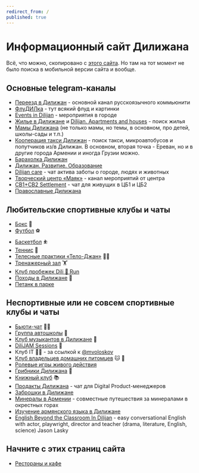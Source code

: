 ```yaml
---
redirect_from: /
published: true
---
```

# Информационный сайт Дилижана

Всё, что можно, скопировано с [этого сайта](https://dilijan.notion.site/Dilijan-053647c621dc4feabc7ca767f1ef0924). Но там на тот момент не было поиска в мобильной версии сайта и вообще.

## Основные telegram-каналы

- [Переезд в Дилижан](https://t.me/dilijanforlife) - основной канал русскоязычного коммьюнити
- [ФлуДИЛка](https://t.me/+-vq0YjxqP9diNjQy) - тут всякий флуд и картинки
- [Events in Dilijan](https://t.me/+CzY-9YY2xa5jN2Iy) - мероприятия в городе
- [Жилье в Дилижане](https://t.me/+2OmdEaZVHq4yZDcy) и [Dilijan. Apartments and houses](https://t.me/+P0x9sz5fijgyNTMy) - поиск жилья
- [Мамы Дилижана](https://t.me/dilijanmom) (не только мамы, но темы, в основном, про детей, школы-сады и т.п.)
- [Кооперация такси Дилижан](https://t.me/+__8YPdo_PKg1MTZi) - поиск такси, микроавтобусов и попутчиков из/в Дилижан. В основном, вторая точка - Ереван, но и в другие города Армении и иногда Грузии можно.
- [Барахолка Дилижан](https://t.me/+AaaargkaVPA4ZDMy)
- [Дилижан. Развитие. Образование](https://t.me/+p7cIhmuj5S0yMWYy)
- [Dilijan care](https://t.me/+q8SQNpnjrt5jNmQy) - чат актива заботы о городе, людях и животных
- [Творческий центр «Маяк»](https://t.me/mayak_dilijan) - канал мероприятий от центра
- [CB1+CB2 Settlement](https://t.me/+Ukr7MltcIAwwZmYy) - чат для живущих в ЦБ1 и ЦБ2
- [Православные Дилижана](https://t.me/+8k8ZXJ6-Eno0YWFi)

## Любительские спортивные клубы и чаты

- [Бокс](https://t.me/c/1548838318/270) 🥊
- [Футбол](https://t.me/+_X1JELpvr_AwODFi) ⚽
- [Баскетбол](https://t.me/+8QcCZadA5gw5N2U6) ⛹️
- [Теннис](https://t.me/c/1548838318/544) 🎾
- [Телесные практики «Тело-Джан»](https://t.me/Telo_jan) 🧘‍♀️
- [Тренажерный зал](https://t.me/+xb5-AjuYHQ9lY2Ey) 🏋️
- [Клуб пробежек Dili 🎽 Run](https://t.me/dilirunchat)
- [Походы в Дилижане](https://t.me/+kkoc7PCf2JNkNjUy) 🥾
- [Петанк в парке](https://t.me/+xRC8dDNNxuI2ODhi)

## Неспортивные или не совсем спортивные клубы и чаты

- [Бьюти-чат](https://t.me/+S-I8U15QjBM0NjFi) 💄💅 
- [Группа автошколы](https://t.me/+XIli3bqvhjY1NzQy) 🚙
- [Клуб музыкантов в Дилижане](https://t.me/+0bWbymvwIptiZDUy) 🎵
- [DiliJAM Sessions](https://t.me/+DysF0nVCA9BlYzBi) 🎸
- Клуб IT 👨‍💻 - за ссылкой к [@mvoloskov](https://t.me/mvoloskov)
- [Клуб владельцев домашних питомцев](https://t.me/+q87opuy0gbAxMjcy) 🐱 🐶
- [Ролевые игры живого действия](https://t.me/larp_dilijan)
- [Грибники Дилижана](https://t.me/+Eap_XnPdMn8zYzYy) 🍄
- [Книжный клуб](https://t.me/c/1548838318/4597) 📚
- [Продакты Дилижана](https://t.me/dilijan_products) - чат для Digital Product-менеджеров
- [Заброшки в Дилижане](https://t.me/Dilijan_zabroshki)
- [Минералы в Армении](https://t.me/arm_minerals) - совместные путешествия за минералами в окрестных горах
- [Изучение армянского языка в Дилижане](https://t.me/+ydhBUZi5aSViZjMy)
- [English Beyond the Classroom In Dilijan](https://t.me/englishindilijan) - easy conversational English with actor, playwright, director and teacher (drama, literature, English, science) Jason Lasky

## Начните с этих страниц сайта

- [Рестораны и кафе](/restorans)
